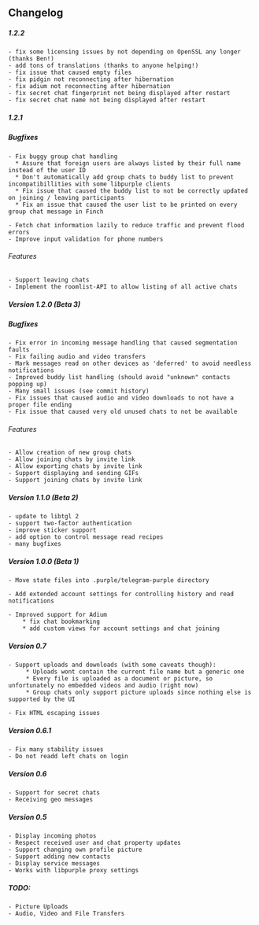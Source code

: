 Changelog
---------

##### 1.2.2

    - fix some licensing issues by not depending on OpenSSL any longer (thanks Ben!)
    - add tons of translations (thanks to anyone helping!)
    - fix issue that caused empty files
    - fix pidgin not reconnecting after hibernation
    - fix adium not reconnecting after hibernation
    - fix secret chat fingerprint not being displayed after restart
    - fix secret chat name not being displayed after restart

##### 1.2.1

##### Bugfixes

    - Fix buggy group chat handling
      * Assure that foreign users are always listed by their full name instead of the user ID
      * Don't automatically add group chats to buddy list to prevent incompatibillities with some libpurple clients
      * Fix issue that caused the buddy list to not be correctly updated on joining / leaving participants
      * Fix an issue that caused the user list to be printed on every group chat message in Finch

    - Fetch chat information lazily to reduce traffic and prevent flood errors
    - Improve input validation for phone numbers

###### Features

    - Support leaving chats
    - Implement the roomlist-API to allow listing of all active chats


##### Version 1.2.0 (Beta 3)

##### Bugfixes

    - Fix error in incoming message handling that caused segmentation faults
    - Fix failing audio and video transfers
    - Mark messages read on other devices as 'deferred' to avoid needless notifications
    - Improved buddy list handling (should avoid "unknown" contacts popping up)
    - Many small issues (see commit history)
    - Fix issues that caused audio and video downloads to not have a proper file ending
    - Fix issue that caused very old unused chats to not be available

###### Features

    - Allow creation of new group chats
    - Allow joining chats by invite link
    - Allow exporting chats by invite link
    - Support displaying and sending GIFs 
    - Support joining chats by invite link

##### Version 1.1.0 (Beta 2)

    - update to libtgl 2
    - support two-factor authentication
    - improve sticker support
    - add option to control message read recipes
    - many bugfixes


##### Version 1.0.0 (Beta 1)

    - Move state files into .purple/telegram-purple directory

    - Add extended account settings for controlling history and read notifications

    - Improved support for Adium
        * fix chat bookmarking
        * add custom views for account settings and chat joining


##### Version 0.7

    - Support uploads and downloads (with some caveats though):
         * Uploads wont contain the current file name but a generic one
         * Every file is uploaded as a document or picture, so unfortunately no embedded videos and audio (right now)
         * Group chats only support picture uploads since nothing else is supported by the UI

    - Fix HTML escaping issues

##### Version 0.6.1

    - Fix many stability issues
    - Do not readd left chats on login

##### Version 0.6

    - Support for secret chats 
    - Receiving geo messages

##### Version 0.5

    - Display incoming photos
    - Respect received user and chat property updates
    - Support changing own profile picture
    - Support adding new contacts
    - Display service messages
    - Works with libpurple proxy settings

##### TODO:

    - Picture Uploads
    - Audio, Video and File Transfers

